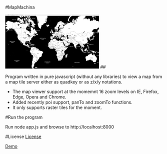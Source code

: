 #MapMachina


<img src="https://github.com/Frederoche/MapMachina/blob/master/map.png" width=300>
##

Program written in pure javascript (without any libraries) to view a map from a map tile server either as quadkey or as z/x/y notations.
<br/>
- The map viewer support at the momemnt 16 zoom levels on IE, Firefox, Edge, Opera and Chrome.
- Added recently poi support, panTo and zoomTo functions.
- It only supports raster tiles for the moment.

#Run the program

Run node app.js and browse to http://localhost:8000



#License
<a href="https://github.com/Frederoche/MapMachina/blob/master/Licence.js">License</a>

<a href="https://secret-ravine-37243.herokuapp.com/">Demo</a>
